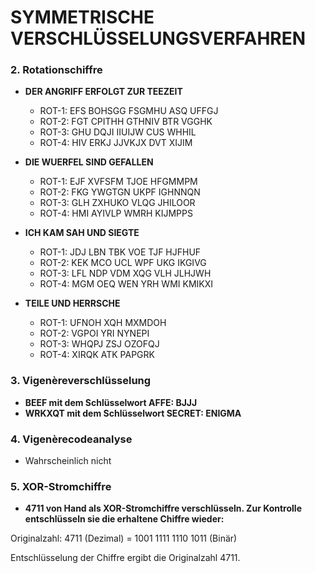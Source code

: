# SYMMETRISCHE VERSCHLÜSSELUNGSVERFAHREN

### 2. Rotationschiffre

- **DER ANGRIFF ERFOLGT ZUR TEEZEIT**
  - ROT-1: EFS BOHSGG FSGMHU ASQ UFFGJ
  - ROT-2: FGT CPITHH GTHNIV BTR VGGHK
  - ROT-3: GHU DQJI IIUIJW CUS WHHIL
  - ROT-4: HIV ERKJ JJVKJX DVT XIJIM

- **DIE WUERFEL SIND GEFALLEN**
  - ROT-1: EJF XVFSFM TJOE HFGMMPM
  - ROT-2: FKG YWGTGN UKPF IGHNNQN
  - ROT-3: GLH ZXHUKO VLQG JHILOOR
  - ROT-4: HMI AYIVLP WMRH KIJMPPS

- **ICH KAM SAH UND SIEGTE**
  - ROT-1: JDJ LBN TBK VOE TJF HJFHUF
  - ROT-2: KEK MCO UCL WPF UKG IKGIVG
  - ROT-3: LFL NDP VDM XQG VLH JLHJWH
  - ROT-4: MGM OEQ WEN YRH WMI KMIKXI

- **TEILE UND HERRSCHE**
  - ROT-1: UFNOH XQH MXMDOH
  - ROT-2: VGPOI YRI NYNEPI
  - ROT-3: WHQPJ ZSJ OZOFQJ
  - ROT-4: XIRQK ATK PAPGRK

### 3. Vigenèreverschlüsselung

- **BEEF mit dem Schlüsselwort AFFE: BJJJ**
- **WRKXQT mit dem Schlüsselwort SECRET: ENIGMA**

### 4. Vigenèrecodeanalyse

- Wahrscheinlich nicht

### 5. XOR-Stromchiffre

- **4711 von Hand als XOR-Stromchiffre verschlüsseln. Zur Kontrolle entschlüsseln sie die erhaltene Chiffre wieder:**

Originalzahl: 4711 (Dezimal) = 1001 1111 1110 1011 (Binär)

Entschlüsselung der Chiffre ergibt die Originalzahl 4711.
